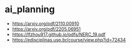 # ai_planning

- https://arxiv.org/pdf/2110.00910
- https://arxiv.org/pdf/2205.06951
- https://lfzhou917.github.io/pdfs/NERC_19.pdf
- https://edisciplinas.usp.br/course/view.php?id=72434